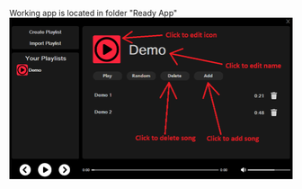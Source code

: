 Working app is located in folder "Ready App"
![alt text](https://github.com/michal-Q/Media-Player/blob/master/HowToUse.png?raw=true)
